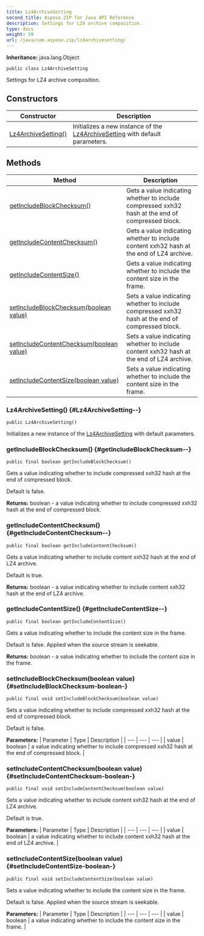 ```yaml
---
title: Lz4ArchiveSetting
second_title: Aspose.ZIP for Java API Reference
description: Settings for LZ4 archive composition.
type: docs
weight: 59
url: /java/com.aspose.zip/lz4archivesetting/
---
```


**Inheritance:**
java.lang.Object
```
public class Lz4ArchiveSetting
```

Settings for LZ4 archive composition.
## Constructors

| Constructor | Description |
| --- | --- |
| [Lz4ArchiveSetting()](#Lz4ArchiveSetting--) | Initializes a new instance of the [Lz4ArchiveSetting](../../com.aspose.zip/lz4archivesetting) with default parameters. |
## Methods

| Method | Description |
| --- | --- |
| [getIncludeBlockChecksum()](#getIncludeBlockChecksum--) | Gets a value indicating whether to include compressed xxh32 hash at the end of compressed block. |
| [getIncludeContentChecksum()](#getIncludeContentChecksum--) | Gets a value indicating whether to include content xxh32 hash at the end of LZ4 archive. |
| [getIncludeContentSize()](#getIncludeContentSize--) | Gets a value indicating whether to include the content size in the frame. |
| [setIncludeBlockChecksum(boolean value)](#setIncludeBlockChecksum-boolean-) | Sets a value indicating whether to include compressed xxh32 hash at the end of compressed block. |
| [setIncludeContentChecksum(boolean value)](#setIncludeContentChecksum-boolean-) | Sets a value indicating whether to include content xxh32 hash at the end of LZ4 archive. |
| [setIncludeContentSize(boolean value)](#setIncludeContentSize-boolean-) | Sets a value indicating whether to include the content size in the frame. |
### Lz4ArchiveSetting() {#Lz4ArchiveSetting--}
```
public Lz4ArchiveSetting()
```


Initializes a new instance of the [Lz4ArchiveSetting](../../com.aspose.zip/lz4archivesetting) with default parameters.

### getIncludeBlockChecksum() {#getIncludeBlockChecksum--}
```
public final boolean getIncludeBlockChecksum()
```


Gets a value indicating whether to include compressed xxh32 hash at the end of compressed block.

Default is false.

**Returns:**
boolean - a value indicating whether to include compressed xxh32 hash at the end of compressed block.
### getIncludeContentChecksum() {#getIncludeContentChecksum--}
```
public final boolean getIncludeContentChecksum()
```


Gets a value indicating whether to include content xxh32 hash at the end of LZ4 archive.

Default is true.

**Returns:**
boolean - a value indicating whether to include content xxh32 hash at the end of LZ4 archive.
### getIncludeContentSize() {#getIncludeContentSize--}
```
public final boolean getIncludeContentSize()
```


Gets a value indicating whether to include the content size in the frame.

Default is false. Applied when the source stream is seekable.

**Returns:**
boolean - a value indicating whether to include the content size in the frame.
### setIncludeBlockChecksum(boolean value) {#setIncludeBlockChecksum-boolean-}
```
public final void setIncludeBlockChecksum(boolean value)
```


Sets a value indicating whether to include compressed xxh32 hash at the end of compressed block.

Default is false.

**Parameters:**
| Parameter | Type | Description |
| --- | --- | --- |
| value | boolean | a value indicating whether to include compressed xxh32 hash at the end of compressed block. |

### setIncludeContentChecksum(boolean value) {#setIncludeContentChecksum-boolean-}
```
public final void setIncludeContentChecksum(boolean value)
```


Sets a value indicating whether to include content xxh32 hash at the end of LZ4 archive.

Default is true.

**Parameters:**
| Parameter | Type | Description |
| --- | --- | --- |
| value | boolean | a value indicating whether to include content xxh32 hash at the end of LZ4 archive. |

### setIncludeContentSize(boolean value) {#setIncludeContentSize-boolean-}
```
public final void setIncludeContentSize(boolean value)
```


Sets a value indicating whether to include the content size in the frame.

Default is false. Applied when the source stream is seekable.

**Parameters:**
| Parameter | Type | Description |
| --- | --- | --- |
| value | boolean | a value indicating whether to include the content size in the frame. |


